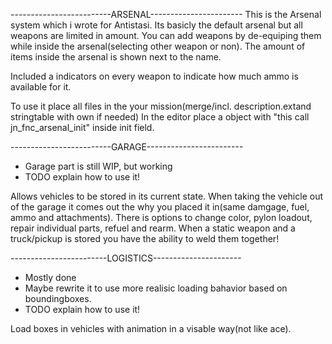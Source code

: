 
-------------------------ARSENAL-----------------------
This is the Arsenal system which i wrote for Antistasi.
Its basicly the default arsenal but all weapons are limited in amount. 
You can add weapons by de-equiping them while inside the arsenal(selecting other weapon or non).
The amount of items inside the arsenal is shown next to the name.

Included a indicators on every weapon to indicate how much ammo is available for it.

To use it place all files in the your mission(merge/incl. description.extand stringtable with own if needed)
In the editor place a object with "this call jn_fnc_arsenal_init" inside init field.

-------------------------GARAGE------------------------

- Garage part is still WIP, but working
- TODO explain how to use it!

Allows vehicles to be stored in its current state.
When taking the vehicle out of the garage it comes out the why you placed it in(same damgage, fuel, ammo and attachments).
There is options to change color, pylon loadout, repair individual parts, refuel and rearm.
When a static weapon and a truck/pickup is stored you have the ability to weld them together!

------------------------LOGISTICS----------------------

- Mostly done 
- Maybe rewrite it to use more realisic loading bahavior based on boundingboxes.
- TODO explain how to use it!

Load boxes in vehicles with animation in a visable way(not like ace).
